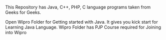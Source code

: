 This Repository has Java, C++, PHP, C language programs taken from Geeks for Geeks.

Open Wipro Folder for Getting started with Java. 
It gives you kick start for Learning Java Language.
Wipro Folder has PJP Course required for Joining into Wipro
